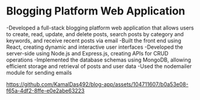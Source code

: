 # Blogging Platform Web Application
-Developed a full-stack blogging platform web application that allows users to create, read, update, and delete
 posts, search posts by category and keywords, and receive recent posts via email
-Built the front end using React, creating dynamic and interactive user interfaces
-Developed the server-side using Node.js and Express.js, creating APIs for CRUD operations
-Implemented the database schemas using MongoDB, allowing efficient storage and retrieval of posts and user data
-Used the nodemailer module for sending emails

https://github.com/KamalDas492/blog-app/assets/104711607/b0a53e08-f65a-4df2-8ffe-e0e2abe63223


